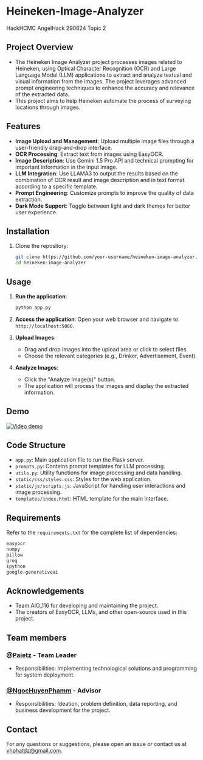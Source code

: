 # Heineken-Image-Analyzer
HackHCMC AngelHack 290624 Topic 2

## Project Overview
- The Heineken Image Analyzer project processes images related to Heineken, using Optical Character Recognition (OCR) and Large Language Model (LLM) applications to extract and analyze textual and visual information from the images. The project leverages advanced prompt engineering techniques to enhance the accuracy and relevance of the extracted data.
- This project aims to help Heineken automate the process of surveying locations through images.

## Features
- **Image Upload and Management**: Upload multiple image files through a user-friendly drag-and-drop interface.
- **OCR Processing**: Extract text from images using EasyOCR.
- **Image Description**: Use Gemini 1.5 Pro API and technical prompting for important information in the input image.
- **LLM Integration**: Use LLAMA3 to output the results based on the combination of OCR result and image description and in text format according to a specific template.
- **Prompt Engineering**: Customize prompts to improve the quality of data extraction.
- **Dark Mode Support**: Toggle between light and dark themes for better user experience.

## Installation
1. Clone the repository:
    ```sh
    git clone https://github.com/your-username/heineken-image-analyzer.git
    cd heineken-image-analyzer
    ```

## Usage
1. **Run the application**:
    ```sh
    python app.py
    ```

2. **Access the application**:
    Open your web browser and navigate to `http://localhost:5000`.

3. **Upload Images**:
    - Drag and drop images into the upload area or click to select files.
    - Choose the relevant categories (e.g., Drinker, Advertisement, Event).

4. **Analyze Images**:
    - Click the "Analyze Image(s)" button.
    - The application will process the images and display the extracted information.
  
## Demo
[![Video demo](https://img.youtube.com/vi/7OtDEsUXk5Y/0.jpg)](https://www.youtube.com/watch?v=7OtDEsUXk5Y)



## Code Structure
- `app.py`: Main application file to run the Flask server.
- `prompts.py`: Contains prompt templates for LLM processing.
- `utils.py`: Utility functions for image processing and data handling.
- `static/css/styles.css`: Styles for the web application.
- `static/js/scripts.js`: JavaScript for handling user interactions and image processing.
- `templates/index.html`: HTML template for the main interface.

## Requirements
Refer to the `requirements.txt` for the complete list of dependencies:
```txt
easyocr
numpy
pillow
groq
ipython
google-generativeai
```

## Acknowledgements
- Team AIO_116 for developing and maintaining the project.
- The creators of EasyOCR, LLMs, and other open-source used in this project.

## Team members
### [@Paietz](https://github.com/Pyetz) - Team Leader
- Responsibilities: Implementing technological solutions and programming for system deployment.
### [@NgocHuyenPhamm](https://github.com/NgocHuyenPhamm) - Advisor
- Responsibilities: Ideation, problem definition, data reporting, and business development for the project.

## Contact
For any questions or suggestions, please open an issue or contact us at vhphatdz@gmail.com.
